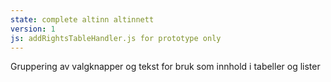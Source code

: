 ```yaml
---
state: complete altinn altinnett
version: 1
js: addRightsTableHandler.js for prototype only
---
```

Gruppering av valgknapper og tekst for bruk som innhold i tabeller og lister
